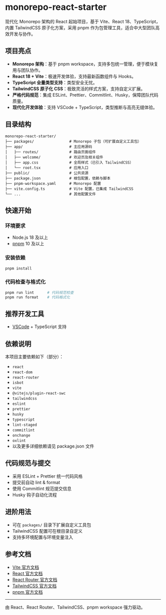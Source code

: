 # monorepo-react-starter

现代化 Monorepo 架构的 React 起始项目，基于 Vite、React 18、TypeScript，内置 TailwindCSS 原子化方案，采用 pnpm 作为包管理工具，适合中大型团队高效开发与协作。

## 项目亮点

- **Monorepo 架构**：基于 pnpm workspace，支持多包统一管理，便于模块复用与团队协作。
- **React 18 + Vite**：极速开发体验，支持最新函数组件与 Hooks。
- **TypeScript 全量类型支持**：类型安全无忧。
- **TailwindCSS 原子化 CSS**：极致灵活的样式方案，支持自定义扩展。
- **严格代码规范**：集成 ESLint、Prettier、Commitlint、Husky，保障团队代码质量。
- **现代化开发体验**：支持 VSCode + TypeScript，类型推断与高亮无缝体验。

## 目录结构

```text
monorepo-react-starter/
├── packages/                # Monorepo 子包（可扩展自定义工具包）
├── app/                     # 主应用源码
│   ├── routes/              # 路由页面组件
│   ├── welcome/             # 欢迎页及相关组件
│   ├── app.css              # 全局样式（已引入 TailwindCSS）
│   └── root.tsx             # 应用入口
├── public/                  # 公共资源
├── package.json             # 根包配置，依赖与脚本
├── pnpm-workspace.yaml      # Monorepo 配置
├── vite.config.ts           # Vite 配置，已集成 TailwindCSS
└── ...                      # 其他配置文件
```

## 快速开始

### 环境要求

- Node.js 18 及以上
- [pnpm](https://pnpm.io/) 10 及以上

### 安装依赖

```sh
pnpm install
```

### 代码检查与格式化

```sh
pnpm run lint      # 代码规范检查
pnpm run format    # 代码格式化
```

## 推荐开发工具

- [VSCode](https://code.visualstudio.com/) + TypeScript 支持

## 依赖说明

本项目主要依赖如下（部分）：

- `react`
- `react-dom`
- `react-router`
- `isbot`
- `vite`
- `@vitejs/plugin-react-swc`
- `tailwindcss`
- `eslint`
- `prettier`
- `husky`
- `typescript`
- `lint-staged`
- `commitlint`
- `onchange`
- `oxlint`
- 以及更多详细依赖请见 package.json 文件

## 代码规范与提交

- 采用 ESLint + Prettier 统一代码风格
- 提交前自动 lint & format
- 使用 Commitlint 规范提交信息
- Husky 钩子自动化流程

## 进阶用法

- 可在 `packages/` 目录下扩展自定义工具包
- TailwindCSS 配置可在根目录自定义
- 支持多环境配置与环境变量注入

## 参考文档

- [Vite 官方文档](https://vitejs.dev/)
- [React 官方文档](https://react.dev/)
- [React Router 官方文档](https://reactrouter.com/)
- [TailwindCSS 官方文档](https://tailwindcss.com/)
- [pnpm 官方文档](https://pnpm.io/)

---

由 React、React Router、TailwindCSS、pnpm workspace 强力驱动。
